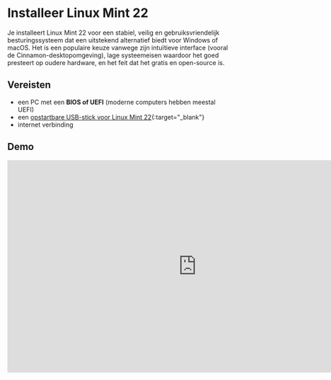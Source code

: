 # Installeer Linux Mint 22

Je installeert Linux Mint 22 voor een stabiel, veilig en gebruiksvriendelijk besturingssysteem dat een uitstekend alternatief biedt voor Windows of macOS. Het is een populaire keuze vanwege zijn intuïtieve interface (vooral de Cinnamon-desktopomgeving), lage systeemeisen waardoor het goed presteert op oudere hardware, en het feit dat het gratis en open-source is. 

## Vereisten
- een PC met een **BIOS of UEFI** (moderne computers hebben meestal UEFI)
- een [opstartbare USB-stick voor Linux Mint 22](../../howtos/maak-opstartbare-usb-stick-linuxmint22/index.md){:target="_blank"}
- internet verbinding

## Demo
<iframe width="854" height="480" src="https://www.youtube.com/embed/SMjo2_pOeEE?autoplay=0&loop=0&mute=0" title="YouTube video player" frameborder="0" allow="accelerometer; autoplay; clipboard-write; encrypted-media; gyroscope; picture-in-picture; web-share" referrerpolicy="strict-origin-when-cross-origin" allowfullscreen></iframe>